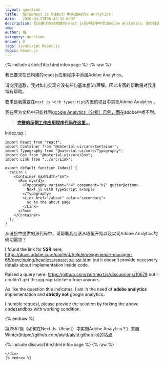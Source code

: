 ```yaml
---
layout: question
title:  如何在Next Js（React）中实施Adobe Analytics？
date:   2020-03-23T06:40:32.000Z
description: 我已要求在已构建的react js应用程序中添加Adobe Analytics。请向我道歉，我对如何实现它没有任何基本想法/理解，因此专家的帮助将对我...
img: 
author: 梅
category: question
answer: 0
tags: JavaScript React.js
topic: React.js
---
```

<div class="article-root">
  <div class="article">
    {% include articleTitle.html info=page %}
    {% raw %}
    <div class="article-content"><p><font style="vertical-align: inherit;"><font style="vertical-align: inherit;">我已要求在已构建的react js应用程序中添加Adobe Analytics。</font></font></p>

<p><font style="vertical-align: inherit;"><font style="vertical-align: inherit;">请向我道歉，我对如何实现它没有任何基本想法/理解，因此专家的帮助将对我非常有帮助。</font></font></p>

<p><font style="vertical-align: inherit;"><font style="vertical-align: inherit;">要求是我需要在</font></font><code>next js with typescript</code><font style="vertical-align: inherit;"><font style="vertical-align: inherit;">内置</font><font style="vertical-align: inherit;">的</font><font style="vertical-align: inherit;">项目中</font><font style="vertical-align: inherit;">实现Adobe Analytics </font><font style="vertical-align: inherit;">。</font></font></p>

<p><font style="vertical-align: inherit;"><font style="vertical-align: inherit;">我</font><font style="vertical-align: inherit;">在官方文档中</font><font style="vertical-align: inherit;">只能找到</font></font><a href="https://github.com/zeit/next.js/tree/canary/examples/with-google-analytics" rel="nofollow noreferrer"><font style="vertical-align: inherit;"><font style="vertical-align: inherit;">google Analytics（分析）示例，而</font></font></a><font style="vertical-align: inherit;"><font style="vertical-align: inherit;">在adobe中找不到。</font></font></p>

<blockquote>
  <p><a href="https://codesandbox.io/s/fervent-resonance-2k7xd" rel="nofollow noreferrer"><strong><font style="vertical-align: inherit;"><font style="vertical-align: inherit;">完整的示例工作应用程序代码在这里...</font></font></strong></a></p>
</blockquote>

<p><font style="vertical-align: inherit;"><font style="vertical-align: inherit;">Index.tsx：</font></font></p>

<pre><code>import React from "react";<font></font>
import Container from "@material-ui/core/Container";<font></font>
import Typography from "@material-ui/core/Typography";<font></font>
import Box from "@material-ui/core/Box";<font></font>
import Link from "../src/Link";<font></font>
<font></font>
export default function Index() {<font></font>
  return (<font></font>
    &lt;Container maxWidth="sm"&gt;<font></font>
      &lt;Box my={4}&gt;<font></font>
        &lt;Typography variant="h4" component="h1" gutterBottom&gt;<font></font>
          Next.js with TypeScript example<font></font>
        &lt;/Typography&gt;<font></font>
        &lt;Link href="/about" color="secondary"&gt;<font></font>
          Go to the about page<font></font>
        &lt;/Link&gt;<font></font>
      &lt;/Box&gt;<font></font>
    &lt;/Container&gt;<font></font>
  );<font></font>
}<font></font>
</code></pre>

<p><font style="vertical-align: inherit;"><font style="vertical-align: inherit;">从链接中提供的源代码中，请帮助我应该从哪里开始以及实现Adobe Analytics的确切需求？</font></font></p>

<p>I found the link for <strong>SSR</strong> here,  <a href="https://docs.adobe.com/content/help/en/experience-manager-65/developing/headless/spas/spa-ssr.html" rel="nofollow noreferrer">https://docs.adobe.com/content/help/en/experience-manager-65/developing/headless/spas/spa-ssr.html</a> but it doesn't provide necessary details about implementation inside code.</p>

<p>Raised a query here: <a href="https://github.com/zeit/next.js/discussions/10679" rel="nofollow noreferrer">https://github.com/zeit/next.js/discussions/10679</a> but I couldn't get the appropriate help from anyone..</p>

<p>As like the question title indicates, I am in the need of <strong>adobe analytics</strong> implementation and <strong>strictly not</strong> google analytics..</p>

<p>I humble request, please provide the solution by forking the above codesandbox with working condition.</p></div>
    {% endraw %}
  </div>
  <p class="winter_mark">第2857篇《如何在Next Js（React）中实施Adobe Analytics？》来自Winter(https://github.com/aiyld/aiyld.github.io)的站点</p>
  <div class="discuss-wrapper">
    {% include discussTitle.html info=page %}
    {% raw %}
    <div class="discuss-list">
    
    </div>
    {% endraw %}
  </div>
<div>
